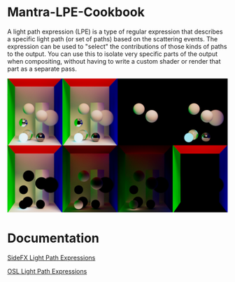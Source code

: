 # Mantra-LPE-Cookbook

A light path expression (LPE) is a type of regular expression that describes a specific light path (or set of paths) based on the scattering events. The expression can be used to "select" the contributions of those kinds of paths to the output. You can use this to isolate very specific parts of the output when compositing, without having to write a custom shader or render that part as a separate pass.

![Image alt](https://github.com/alexwheezy/Mantra-LPE-Cookbook/blob/main/preview_lpe.png)


# Documentation

[SideFX Light Path Expressions](https://www.sidefx.com/docs/houdini/render/lpe)

[OSL Light Path Expressions](https://github.com/AcademySoftwareFoundation/OpenShadingLanguage/wiki/OSL-Light-Path-Expressions)
